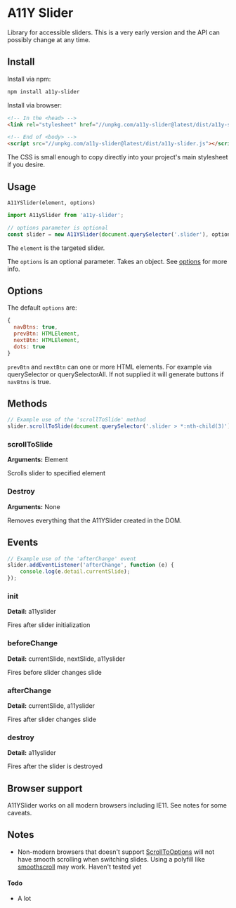 # A11Y Slider

Library for accessible sliders. This is a very early version and the API can possibly change at any time.

## Install

Install via npm:

```bash
npm install a11y-slider
```

Install via browser:

<!-- prettier-ignore -->
```html
<!-- In the <head> -->
<link rel="stylesheet" href="//unpkg.com/a11y-slider@latest/dist/a11y-slider.css" />

<!-- End of <body> -->
<script src="//unpkg.com/a11y-slider@latest/dist/a11y-slider.js"></script>
```

The CSS is small enough to copy directly into your project's main stylesheet if you desire.

## Usage

`A11YSlider(element, options)`

```js
import A11ySlider from 'a11y-slider';

// options parameter is optional
const slider = new A11YSlider(document.querySelector('.slider'), options);
```

The `element` is the targeted slider.

The `options` is an optional parameter. Takes an object. See [options](#options) for more info.

## Options

The default `options` are:

```js
{
  navBtns: true,
  prevBtn: HTMLElement,
  nextBtn: HTMLElement,
  dots: true
}
```

`prevBtn` and `nextBtn` can one or more HTML elements. For example via querySelector or querySelectorAll. If not supplied it will generate buttons if `navBtns` is true.

## Methods

```js
// Example use of the 'scrollToSlide' method
slider.scrollToSlide(document.querySelector('.slider > *:nth-child(3)'));
```

### scrollToSlide

**Arguments:** Element

Scrolls slider to specified element

### Destroy

**Arguments:** None

Removes everything that the A11YSlider created in the DOM.

## Events
```js
// Example use of the 'afterChange' event
slider.addEventListener('afterChange', function (e) {
    console.log(e.detail.currentSlide);
});
```

### init

**Detail:** a11yslider

Fires after slider initialization

### beforeChange

**Detail:** currentSlide, nextSlide, a11yslider

Fires before slider changes slide

### afterChange

**Detail:** currentSlide, a11yslider

Fires after slider changes slide

### destroy

**Detail:** a11yslider

Fires after the slider is destroyed

## Browser support

A11YSlider works on all modern browsers including IE11. See notes for some caveats.

## Notes

- Non-modern browsers that doesn't support [ScrollToOptions](https://developer.mozilla.org/en-US/docs/Web/API/ScrollToOptions) will not have smooth scrolling when switching slides. Using a polyfill like [smoothscroll](https://github.com/iamdustan/smoothscroll) may work. Haven't tested yet

#### Todo

- A lot